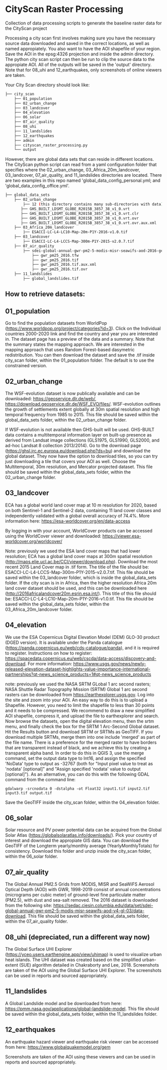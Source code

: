 # CityScan Raster Processing

Collection of data processing scripts to generate the baseline raster data for the CityScan project

Processing a city scan first involves making sure you have the necessary source data downloaded and saved in the correct locations, as well as named appropiately. You also want to have the AOI shapefile of your region. Save the AOI in the epsg:4326 projection and inside the admin directory. The python city scan script can then be run to clip the source data to the appropiate AOI. All of the outputs will be saved in the 'output' directory. Note that for 08_uhi and 12_earthquakes, only screenshots of online viewers are taken.

Your City Scan directory should look like:

```bash
├── city_scan
    ├── 01_population
    ├── 02_urban_change
    ├── 03_landcover
    ├── 04_elevation
    ├── 06_solar
    ├── 07_air_quality
    ├── 08_uhi
    ├── 11_landslides
    ├── 12_earthquakes
    ├── admin
    ├── cityscan_raster_processing.py
    └── output
```

However, there are global data sets that can reside in different locations. The CityScan python script can read from a yaml configuration folder that specifies where the 02_urban_change, 03_Africa_20m_landcover, 03_landcover, 07_air_quality, and 11_landslides directories are located. There are two examples in this repo named 'global_data_config_personal.yml; and 'global_data_config_office.yml'.

```bash
├── global_data_sets
    ├── 02_urban_change
        ├── 12 (this directory contains many sub-directories with data)
       ├── GHS_BUILT_LDSMT_GLOBE_R2015B_3857_38_v1_0.vrt
       ├── GHS_BUILT_LDSMT_GLOBE_R2015B_3857_38_v1_0.vrt.clr
       ├── GHS_BUILT_LDSMT_GLOBE_R2015B_3857_38_v1_0.vrt.ovr
       ├── GHS_BUILT_LDSMT_GLOBE_R2015B_3857_38_v1_0.vrt.ovr.aux.xml
    ├── 03_Africa_20m_landcover
        ├── ESACCI-LC-L4-LC10-Map-20m-P1Y-2016-v1.0.tif
    ├── 03_landcover
        ├── ESACCI-LC-L4-LCCS-Map-300m-P1Y-2015-v2.0.7.tif
    ├── 07_air_quality
        ├── sdei-global-annual-gwr-pm2-5-modis-misr-seawifs-aod-2016-geotiff
            ├── gwr_pm25_2016.tfw
            ├── gwr_pm25_2016.tif
            ├── gwr_pm25_2016.tif.aux.xml
            ├── gwr_pm25_2016.tif.ovr
    ├── 11_landslides
        ├── global_landslides.tif
```

## How to retrieve datasets:

## 01_population

Go to find the population datasets from WorldPop (https://www.worldpop.org/project/categories?id=3). Click on the Individual countries 2000-2020 link and find the country and year you are interested in. The dataset page has a preview of the data and a summary. Note that the summary states the mapping approach. We are interested in the mapping approach that uses Random Forest-based dasymetric redistribution. You can then download the dataset and save the .tif inside city_scan folder, within the 01_population folder. The default is to use the constrained version.

## 02_urban_change

The WSF-evolution dataset is now publically available and can be downloaded: https://geoservice.dlr.de/web/, https://download.geoservice.dlr.de/WSF_EVO/files/. WSF-evolution outlines the growth of settlements extent globally at 30m spatial resolution and high temporal frequency from 1985 to 2015. This file should be saved within the global_data_sets folder, within the 02_urban_change folder. 

If WSF-evolution is not available then GHS-built will be used. GHS-BUILT data contains a multitemporal information layer on built-up presence as derived from Landsat image collections (GLS1975, GLS1990, GLS2000, and ad-hoc Landsat 8 collection 2013/2014). Go to the download page (https://ghsl.jrc.ec.europa.eu/download.php?ds=bu) and download the global dataset. They now have the option to download tiles, so you can try just downloading a tile that covers your AOI as well. Choose the Multitemporal, 30m resolution, and Mercator projected dataset. This file should be saved within the global_data_sets folder, within the 02_urban_change folder.

## 03_landcover

ECA has a global world land cover map at 10 m resolution for 2020, based on both Sentinel-1 and Sentinel-2 data,
containing 11 land cover classes and independently validated with a global overall accuracy of 74.4%. More information here:
https://esa-worldcover.org/en/data-access 

By logging in with your account, WorldCover products can be accessed using the WorldCover viewer and downloaded: https://viewer.esa-worldcover.org/worldcover/

Note: previously we used the ESA land cover maps that had lower resolution;
ECA has a global land cover maps at 300m spatial resolution (http://maps.elie.ucl.ac.be/CCI/viewer/download.php). Download the most recent 2015 Land Cover map in .tif form. The title of the file should be: ESACCI-LC-L4-LCCS-Map-300m-P1Y-2015-v2.0.7.tif. This file should be saved within the 03_landcover folder, which is inside the global_data_sets folder. If the city scan is in in Africa, then the higher resolution Africa 20m land cover dataset should be used, and this can be downloaded here (http://2016africalandcover20m.esrin.esa.int/). This title of this file should be: ESACCI-LC-L4-LC10-Map-20m-P1Y-2016-v1.0.tif. This file should be saved within the global_data_sets folder, within the 03_Africa_20m_landcover folder.

## 04_elevation

We use the ESA Copernicus Digital Elevation Model (DEM) GLO-30 product (DGED version). It is available under the Panda catalogue (https://panda.copernicus.eu/web/cds-catalogue/panda), and it is required to register. Instructions on how to register: https://spacedata.copernicus.eu/web/cscda/data-access/discovery-and-download. For more information: https://www.usgs.gov/news/newly-released-elevation-dataset-highlights-value-importance-international-partnerships?qt-news_science_products=1#qt-news_science_products

note: previously we used the NASA SRTM GLobal 1 arc second rasters;
NASA Shuttle Radar Topography Mission (SRTM) Global 1 arc second rasters can be downloaded from https://earthexplorer.usgs.gov. Log into the site and zoom into your AOI. An easy way to do this is to upload a Shapefile. However, you need to limit the shapefile to less than 30 points and it needs to be compressed. We recommend to draw a new simplified AOI shapefile, compress it, and upload the file to earthexplorer and search. Now browse the datasets, open the digital elevation menu, then the srtm menu, and finally check the box for the SRTM 1 Arc-Second Global dataset. Hit the Results button and download SRTM or SRTMs as GeoTIFF. If you download multiple SRTMs, merge them into one include 'merged' as part of the file name. There is a preference for the merged raster to have borders that are transparent instead of black, and we achieve this by creating a transparent alpha band. In order to do this in QGIS 3, use the merge command, set the output data type to Int16, and assign the specified 'NoData' type to output as -32767 (both for "Input pixel value to treat as 'nodata' [optional]" and "Assign specified 'nodata' value to output [optional]"). As an alternative, you can do this with the following GDAL command from the command line:

```
gdalwarp -srcnodata 0 -dstalpha -ot Float32 input1.tif input2.tif input3.tif output.tif
```

Save the GeoTIFF inside the city_scan folder, within the 04_elevation folder.

## 06_solar

Solar resource and PV power potential data can be acquired from the Global Solar Atlas (https://globalsolaratlas.info/downloads/). Pick your country of interest and download the appropiate GIS data. You can download the GeoTIFF of the Longterm yearly/monthly average (YearlyMonthlyTotals) for consistency. Download this folder and unzip inside the city_scan folder, within the 06_solar folder.

## 07_air_quality

The Global Annual PM2.5 Grids from MODIS, MISR and SeaWiFS Aerosol Optical Depth (AOD) with GWR, 1998-2019 consist of annual concentrations (micrograms per cubic meter) of ground-level fine particulate matter (PM2.5), with dust and sea-salt removed. The 2016 dataset is downloaded from the following site: https://sedac.ciesin.columbia.edu/data/set/sdei-global-annual-gwr-pm2-5-modis-misr-seawifs-aod-v4-gl-03/data-download. This file should be saved within the global_data_sets folder, within the 07_air_quality folder.

## 08_uhi (depreciated, run a different way now)

The Global Surface UHI Explorer (https://yceo.users.earthengine.app/view/uhimap) is used to visualize urban heat islands. The UHI dataset was created based on the simplified urban-extent (SUE) algorithm detailed in Chakraborty and Lee, 2018. Screenshots are taken of the AOI using the Global Surface UHI Explorer. The screenshots can be used in reports and sourced appropriately.

## 11_landslides

A Global Landslide model and be downloaded from here: https://pmm.nasa.gov/applications/global-landslide-model. This file should be saved within the global_data_sets folder, within the 11_landslides folder.

## 12_earthquakes

An earthquake hazard viewer and earthquake risk viewer can be accessed from here: https://www.globalquakemodel.org/gem

Screenshots are taken of the AOI using these viewers and can be used in reports and sourced appropriately.




